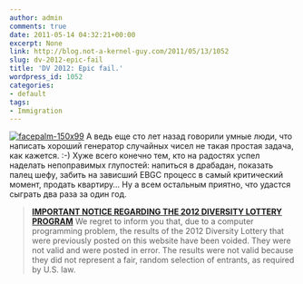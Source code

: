 ```yaml
---
author: admin
comments: true
date: 2011-05-14 04:32:21+00:00
excerpt: None
link: http://blog.not-a-kernel-guy.com/2011/05/13/1052
slug: dv-2012-epic-fail
title: 'DV 2012: Epic fail.'
wordpress_id: 1052
categories:
- default
tags:
- Immigration
---
```


[![facepalm-150x99](http://blog.not-a-kernel-guy.com/wp-content/uploads/2011/05/facepalm-150x99.jpg)](http://blog.not-a-kernel-guy.com/wp-content/uploads/2011/05/facepalm-150x99.jpg) А ведь еще сто лет назад говорили умные люди, что написать хороший генератор случайных чисел не такая простая задача, как кажется. :-) Хуже всего конечно тем, кто на радостях успел наделать непоправимых глупостей: напиться в драбадан, показать палец шефу, забить на зависший EBGC процесс в самый критический момент, продать квартиру… Ну а всем остальным приятно, что удастся сыграть два раза за один год.



> [**IMPORTANT NOTICE REGARDING THE 2012 DIVERSITY LOTTERY PROGRAM**](http://www.dvlottery.state.gov/)
We regret to inform you that, due to a computer programming problem, the results of the 2012 Diversity Lottery that were previously posted on this website have been voided.  They were not valid and were posted in error.  The results were not valid because they did not represent a fair, random selection of entrants, as required by U.S. law.